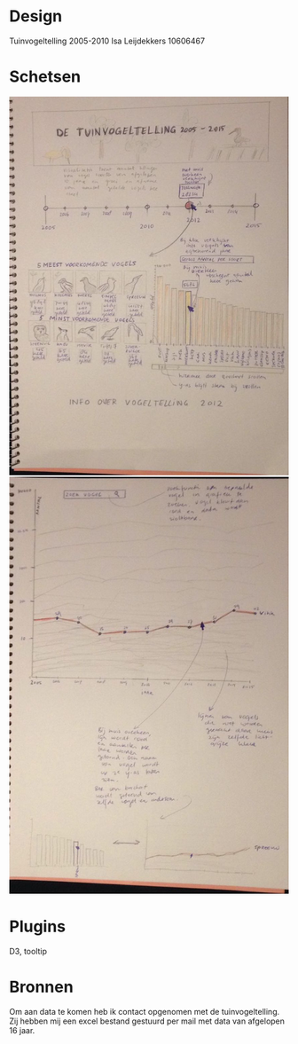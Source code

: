# Design

Tuinvogeltelling 2005-2010
Isa Leijdekkers
10606467

# Schetsen

![](doc/image3.png)
![](doc/image4.png)

# Plugins
D3, tooltip

# Bronnen

Om aan data te komen heb ik contact opgenomen met de tuinvogeltelling. Zij hebben mij een excel bestand gestuurd per mail met data van afgelopen 16 jaar.
